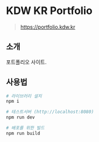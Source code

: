 # KDW KR Portfolio

> https://portfolio.kdw.kr

## 소개
포트폴리오 사이트.

## 사용법

``` bash
# 라이브러리 설치
npm i

# 테스트서버 (http://localhost:8080)
npm run dev

# 배포를 위한 빌드
npm run build
```
